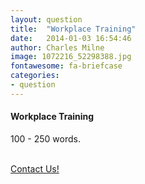 ```yaml
---
layout: question
title:  "Workplace Training"
date:   2014-01-03 16:54:46
author: Charles Milne
image: 1072216_52298388.jpg
fontawesome: fa-briefcase
categories:
- question
---
```

#### Workplace Training
100 - 250 words.

<p><br/><a href="{{ "/contact/" | prepend: site.baseurl }}" class="btn btn-theme">Contact Us!</a></p>
